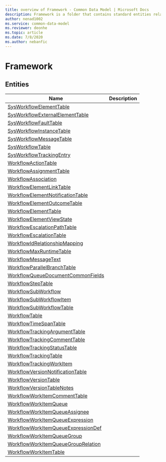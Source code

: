```yaml
---
title: overview of Framework - Common Data Model | Microsoft Docs
description: Framework is a folder that contains standard entities related to the Common Data Model.
author: nenad1002
ms.service: common-data-model
ms.reviewer: deonhe
ms.topic: article
ms.date: 7/8/2020
ms.author: nebanfic
---
```


# Framework


## Entities

|Name|Description|
|---|---|
|[SysWorkflowElementTable](SysWorkflowElementTable.md)||
|[SysWorkflowExternalElementTable](SysWorkflowExternalElementTable.md)||
|[SysWorkflowFaultTable](SysWorkflowFaultTable.md)||
|[SysWorkflowInstanceTable](SysWorkflowInstanceTable.md)||
|[SysWorkflowMessageTable](SysWorkflowMessageTable.md)||
|[SysWorkflowTable](SysWorkflowTable.md)||
|[SysWorkflowTrackingEntry](SysWorkflowTrackingEntry.md)||
|[WorkflowActionTable](WorkflowActionTable.md)||
|[WorkflowAssignmentTable](WorkflowAssignmentTable.md)||
|[WorkflowAssociation](WorkflowAssociation.md)||
|[WorkflowElementLinkTable](WorkflowElementLinkTable.md)||
|[WorkflowElementNotificationTable](WorkflowElementNotificationTable.md)||
|[WorkflowElementOutcomeTable](WorkflowElementOutcomeTable.md)||
|[WorkflowElementTable](WorkflowElementTable.md)||
|[WorkflowElementViewState](WorkflowElementViewState.md)||
|[WorkflowEscalationPathTable](WorkflowEscalationPathTable.md)||
|[WorkflowEscalationTable](WorkflowEscalationTable.md)||
|[WorkflowIdRelationshipMapping](WorkflowIdRelationshipMapping.md)||
|[WorkflowMaxRuntimeTable](WorkflowMaxRuntimeTable.md)||
|[WorkflowMessageText](WorkflowMessageText.md)||
|[WorkflowParallelBranchTable](WorkflowParallelBranchTable.md)||
|[WorkflowQueueDocumentCommonFields](WorkflowQueueDocumentCommonFields.md)||
|[WorkflowStepTable](WorkflowStepTable.md)||
|[WorkflowSubWorkflow](WorkflowSubWorkflow.md)||
|[WorkflowSubWorkflowItem](WorkflowSubWorkflowItem.md)||
|[WorkflowSubWorkflowTable](WorkflowSubWorkflowTable.md)||
|[WorkflowTable](WorkflowTable.md)||
|[WorkflowTimeSpanTable](WorkflowTimeSpanTable.md)||
|[WorkflowTrackingArgumentTable](WorkflowTrackingArgumentTable.md)||
|[WorkflowTrackingCommentTable](WorkflowTrackingCommentTable.md)||
|[WorkflowTrackingStatusTable](WorkflowTrackingStatusTable.md)||
|[WorkflowTrackingTable](WorkflowTrackingTable.md)||
|[WorkflowTrackingWorkItem](WorkflowTrackingWorkItem.md)||
|[WorkflowVersionNotificationTable](WorkflowVersionNotificationTable.md)||
|[WorkflowVersionTable](WorkflowVersionTable.md)||
|[WorkflowVersionTableNotes](WorkflowVersionTableNotes.md)||
|[WorkflowWorkItemCommentTable](WorkflowWorkItemCommentTable.md)||
|[WorkflowWorkItemQueue](WorkflowWorkItemQueue.md)||
|[WorkflowWorkItemQueueAssignee](WorkflowWorkItemQueueAssignee.md)||
|[WorkflowWorkItemQueueExpression](WorkflowWorkItemQueueExpression.md)||
|[WorkflowWorkItemQueueExpressionDef](WorkflowWorkItemQueueExpressionDef.md)||
|[WorkflowWorkItemQueueGroup](WorkflowWorkItemQueueGroup.md)||
|[WorkflowWorkItemQueueGroupRelation](WorkflowWorkItemQueueGroupRelation.md)||
|[WorkflowWorkItemTable](WorkflowWorkItemTable.md)||
